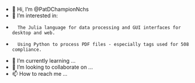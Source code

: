 - 👋 Hi, I’m @PatDChampionNchs
- 👀 I’m interested in: 
-       The Julia language for data processing and GUI interfaces for desktop and web.
-       Using Python to process PDF files - especially tags used for 508 compliance.
- 🌱 I’m currently learning ...
- 💞️ I’m looking to collaborate on ...
- 📫 How to reach me ...

<!---
PatDChampionNchs/PatDChampionNchs is a ✨ special ✨ repository because its `README.md` (this file) appears on your GitHub profile.
You can click the Preview link to take a look at your changes.
--->
